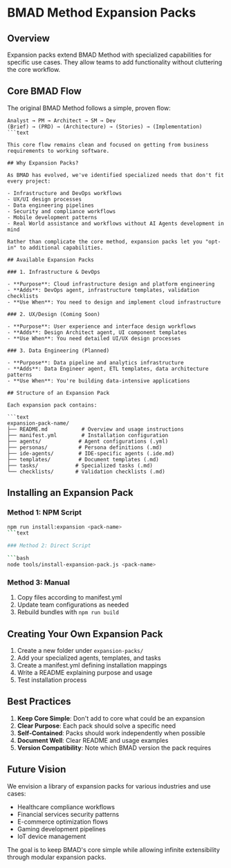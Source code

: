# BMAD Method Expansion Packs

## Overview

Expansion packs extend BMAD Method with specialized capabilities for specific use cases. They allow teams to add functionality without cluttering the core workflow.

## Core BMAD Flow

The original BMAD Method follows a simple, proven flow:

````text
Analyst → PM → Architect → SM → Dev
(Brief) → (PRD) → (Architecture) → (Stories) → (Implementation)
```text

This core flow remains clean and focused on getting from business requirements to working software.

## Why Expansion Packs?

As BMAD has evolved, we've identified specialized needs that don't fit every project:

- Infrastructure and DevOps workflows
- UX/UI design processes
- Data engineering pipelines
- Security and compliance workflows
- Mobile development patterns
- Real World assistance and workflows without AI Agents development in mind

Rather than complicate the core method, expansion packs let you "opt-in" to additional capabilities.

## Available Expansion Packs

### 1. Infrastructure & DevOps

- **Purpose**: Cloud infrastructure design and platform engineering
- **Adds**: DevOps agent, infrastructure templates, validation checklists
- **Use When**: You need to design and implement cloud infrastructure

### 2. UX/Design (Coming Soon)

- **Purpose**: User experience and interface design workflows
- **Adds**: Design Architect agent, UI component templates
- **Use When**: You need detailed UI/UX design processes

### 3. Data Engineering (Planned)

- **Purpose**: Data pipeline and analytics infrastructure
- **Adds**: Data Engineer agent, ETL templates, data architecture patterns
- **Use When**: You're building data-intensive applications

## Structure of an Expansion Pack

Each expansion pack contains:

```text
expansion-pack-name/
├── README.md           # Overview and usage instructions
├── manifest.yml        # Installation configuration
├── agents/            # Agent configurations (.yml)
├── personas/          # Persona definitions (.md)
├── ide-agents/        # IDE-specific agents (.ide.md)
├── templates/         # Document templates (.md)
├── tasks/            # Specialized tasks (.md)
└── checklists/       # Validation checklists (.md)
````

## Installing an Expansion Pack

### Method 1: NPM Script

````bash
npm run install:expansion <pack-name>
```text

### Method 2: Direct Script

```bash
node tools/install-expansion-pack.js <pack-name>
````

### Method 3: Manual

1. Copy files according to manifest.yml
2. Update team configurations as needed
3. Rebuild bundles with `npm run build`

## Creating Your Own Expansion Pack

1. Create a new folder under `expansion-packs/`
2. Add your specialized agents, templates, and tasks
3. Create a manifest.yml defining installation mappings
4. Write a README explaining purpose and usage
5. Test installation process

## Best Practices

1. **Keep Core Simple**: Don't add to core what could be an expansion
2. **Clear Purpose**: Each pack should solve a specific need
3. **Self-Contained**: Packs should work independently when possible
4. **Document Well**: Clear README and usage examples
5. **Version Compatibility**: Note which BMAD version the pack requires

## Future Vision

We envision a library of expansion packs for various industries and use cases:

- Healthcare compliance workflows
- Financial services security patterns
- E-commerce optimization flows
- Gaming development pipelines
- IoT device management

The goal is to keep BMAD's core simple while allowing infinite extensibility through modular expansion packs.
